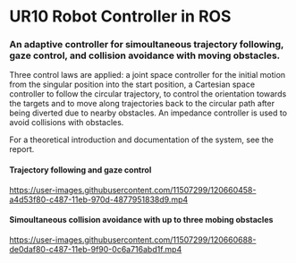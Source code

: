 # UR10 Robot Controller in ROS

### An adaptive controller for simoultaneous trajectory following, gaze control, and collision avoidance with moving obstacles.

Three control laws are applied: a joint space controller for the initial motion from the singular position into the start position, a Cartesian space controller to follow the circular trajectory, to control the orientation towards the targets and to move along trajectories back to the circular path after being diverted due to nearby obstacles. An impedance controller is used to avoid collisions with obstacles.

For a theoretical introduction and documentation of the system, see the report.

#### Trajectory following and gaze control
https://user-images.githubusercontent.com/11507299/120660458-a4d53f80-c487-11eb-970d-4877951838d9.mp4

#### Simoultaneous collision avoidance with up to three mobing obstacles
https://user-images.githubusercontent.com/11507299/120660688-de0daf80-c487-11eb-9f90-0c6a716abd1f.mp4

